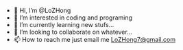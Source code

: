 - 👋 Hi, I’m @LoZHong
- 👀 I’m interested in coding and programing
- 🌱 I’m currently learning new stufs...
- 💞️ I’m looking to collaborate on whatever...
- 📫 How to reach me just email me LoZHong7@gmail.com

<!---
LoZHong/LoZHong is a ✨ special ✨ repository because its `README.md` (this file) appears on your GitHub profile.
You can click the Preview link to take a look at your changes.
--->
